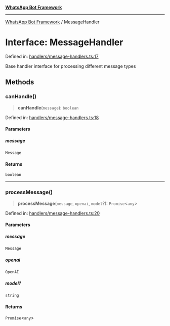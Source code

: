 [**WhatsApp Bot Framework**](../README.md)

***

[WhatsApp Bot Framework](../globals.md) / MessageHandler

# Interface: MessageHandler

Defined in: [handlers/message-handlers.ts:17](https://github.com/green-api/whatsapp-chatgpt-js/blob/a8d23283a95688db13d271291301a016d80fdc7a/src/handlers/message-handlers.ts#L17)

Base handler interface for processing different message types

## Methods

### canHandle()

> **canHandle**(`message`): `boolean`

Defined in: [handlers/message-handlers.ts:18](https://github.com/green-api/whatsapp-chatgpt-js/blob/a8d23283a95688db13d271291301a016d80fdc7a/src/handlers/message-handlers.ts#L18)

#### Parameters

##### message

`Message`

#### Returns

`boolean`

***

### processMessage()

> **processMessage**(`message`, `openai`, `model`?): `Promise`\<`any`\>

Defined in: [handlers/message-handlers.ts:20](https://github.com/green-api/whatsapp-chatgpt-js/blob/a8d23283a95688db13d271291301a016d80fdc7a/src/handlers/message-handlers.ts#L20)

#### Parameters

##### message

`Message`

##### openai

`OpenAI`

##### model?

`string`

#### Returns

`Promise`\<`any`\>
